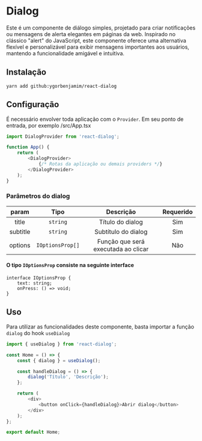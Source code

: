 # Dialog

Este é um componente de diálogo simples, projetado para criar notificações ou mensagens de alerta elegantes em páginas da web. Inspirado no clássico "alert" do JavaScript, este componente oferece uma alternativa flexível e personalizável para exibir mensagens importantes aos usuários, mantendo a funcionalidade amigável e intuitiva.

## Instalação

```
yarn add github:ygorbenjamim/react-dialog
```

## Configuração

É necessário envolver toda aplicação com o `Provider`. Em seu ponto de entrada, por exemplo /src/App.tsx

```js
import DialogProvider from 'react-dialog';

function App() {
	return (
		<DialogProvider>
			{/* Rotas da aplicação ou demais providers */}
		</DialogProvider>
	);
}
```

### Parâmetros do dialog

|  param   |       Tipo       |              Descrição              | Requerido |
| :------: | :--------------: | :---------------------------------: | :-------: |
|  title   |     `string`     |          Título do dialog           |    Sim    |
| subtitle |     `string`     |         Subtítulo do dialog         |    Sim    |
| options  | `IOptionsProp[]` | Função que será executada ao clicar |    Não    |

#### O tipo `IOptionsProp` consiste na seguinte interface

```tsx
interface IOptionsProp {
	text: string;
	onPress: () => void;
}
```

## Uso

Para utilizar as funcionalidades deste componente, basta importar a função `dialog` do hook `useDialog`

```js
import { useDialog } from 'react-dialog';

const Home = () => {
	const { dialog } = useDialog();

	const handleDialog = () => {
		dialog('Título', 'Descrição');
	};

	return (
		<div>
			<button onClick={handleDialog}>Abrir dialog</button>
		</div>
	);
};

export default Home;
```
